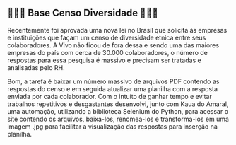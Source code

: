 ## 🧑‍🤝‍🧑 Base Censo Diversidade 🧑‍🤝‍🧑

Recentemente foi aprovada uma nova lei no Brasil que solicita ás empresas e instituições que façam um censo de diversidade etnica entre seus colaboradores. A Vivo não ficou de fora dessa e sendo uma das maiores empresas do país com cerca de 30.000 colaboradores, o número de respostas para essa pesquisa é massivo e precisam ser tratadas e analisadas pelo RH. 

Bom, a tarefa é baixar um número massivo de arquivos PDF contendo as respostas do censo e em seguida atualizar uma planilha com a resposta enviada por cada colaborador. Com o intuíto de ganhar tempo e evitar trabalhos repetitivos e desgastantes desenvolvi, junto com Kaua do Amaral, uma automação, utilizando a biblioteca Selenium do Python, para acessar o site contendo os arquivos, baixa-los, renomea-los e transforma-los em uma imagem .jpg para facilitar a visualização das respostas para inserção na planilha.
